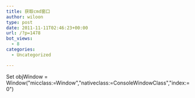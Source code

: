```yaml
---
title: 获取cmd窗口
author: wiloon
type: post
date: 2011-11-11T02:46:23+00:00
url: /?p=1478
bot_views:
  - 8
categories:
  - Uncategorized

---
```

Set objWindow = Window("micclass:=Window","nativeclass:=ConsoleWindowClass","index:=0")
